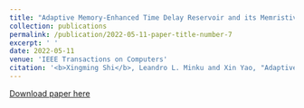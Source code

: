 ```yaml
---
title: "Adaptive Memory-Enhanced Time Delay Reservoir and its Memristive Implementation"
collection: publications
permalink: /publication/2022-05-11-paper-title-number-7
excerpt: ' '
date: 2022-05-11
venue: 'IEEE Transactions on Computers'
citation: '<b>Xingming Shi</b>, Leandro L. Minku and Xin Yao, "Adaptive Memory-Enhanced Time Delay Reservoir and its Memristive Implementation," in <i>IEEE Transactions on Computers</i>, vol. 71, no. 11, pp. 2766-2777, 1 Nov. 2022, doi: 10.1109/TC.2022.3173151.'
---
```

 

[Download paper here](https://ieeexplore.ieee.org/abstract/document/9773007)

